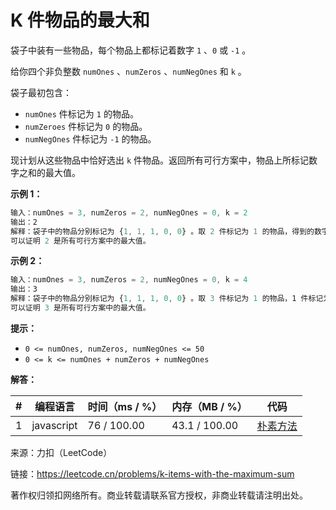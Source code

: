 # K 件物品的最大和

袋子中装有一些物品，每个物品上都标记着数字 `1` 、`0` 或 `-1` 。

给你四个非负整数 `numOnes` 、`numZeros` 、`numNegOnes` 和 `k` 。

袋子最初包含：

- `numOnes` 件标记为 `1` 的物品。
- `numZeroes` 件标记为 `0` 的物品。
- `numNegOnes` 件标记为 `-1` 的物品。

现计划从这些物品中恰好选出 `k` 件物品。返回所有可行方案中，物品上所标记数字之和的最大值。

**示例 1：**

``` javascript
输入：numOnes = 3, numZeros = 2, numNegOnes = 0, k = 2
输出：2
解释：袋子中的物品分别标记为 {1, 1, 1, 0, 0} 。取 2 件标记为 1 的物品，得到的数字之和为 2 。
可以证明 2 是所有可行方案中的最大值。
```

**示例 2：**

``` javascript
输入：numOnes = 3, numZeros = 2, numNegOnes = 0, k = 4
输出：3
解释：袋子中的物品分别标记为 {1, 1, 1, 0, 0} 。取 3 件标记为 1 的物品，1 件标记为 0 的物品，得到的数字之和为 3 。
可以证明 3 是所有可行方案中的最大值。
```

**提示：**

- `0 <= numOnes, numZeros, numNegOnes <= 50`
- `0 <= k <= numOnes + numZeros + numNegOnes`

**解答：**

**#**|**编程语言**|**时间（ms / %）**|**内存（MB / %）**|**代码**
--|--|--|--|--
1|javascript|76 / 100.00|43.1 / 100.00|[朴素方法](./javascript/ac_v1.js)

来源：力扣（LeetCode）

链接：https://leetcode.cn/problems/k-items-with-the-maximum-sum

著作权归领扣网络所有。商业转载请联系官方授权，非商业转载请注明出处。
